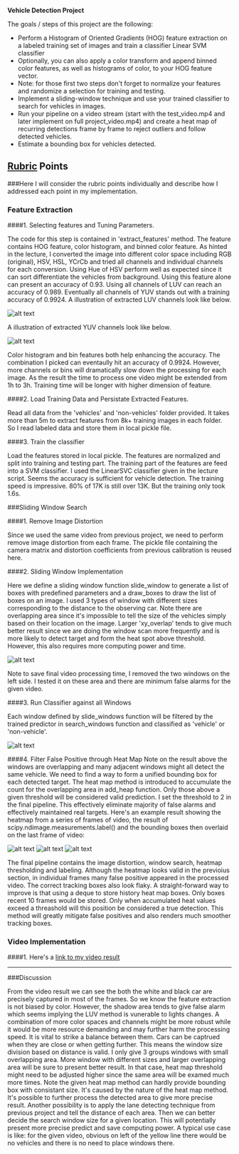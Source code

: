 **Vehicle Detection Project**

The goals / steps of this project are the following:

* Perform a Histogram of Oriented Gradients (HOG) feature extraction on a labeled training set of images and train a classifier Linear SVM classifier
* Optionally, you can also apply a color transform and append binned color features, as well as histograms of color, to your HOG feature vector. 
* Note: for those first two steps don't forget to normalize your features and randomize a selection for training and testing.
* Implement a sliding-window technique and use your trained classifier to search for vehicles in images.
* Run your pipeline on a video stream (start with the test_video.mp4 and later implement on full project_video.mp4) and create a heat map of recurring detections frame by frame to reject outliers and follow detected vehicles.
* Estimate a bounding box for vehicles detected.

[//]: # (Image References)
[image1]: ./WriteUpImg/yangzi_feature_extraction.png
[image12]: ./WriteUpImg/yangzi_feature_extraction2.png
[image2]: ./WriteUpImg/yangzi_search_windows.png
[image3]: ./WriteUpImg/yangzi_multiple_windows.png
[image4]: ./WriteUpImg/yangzi_heatmap.png
[image5]: ./WriteUpImg/yangzi_heatmap1.png
[image6]: ./WriteUpImg/yangzi_heatmap2.png


## [Rubric](https://review.udacity.com/#!/rubrics/513/view) Points

###Here I will consider the rubric points individually and describe how I addressed each point in my implementation.  


### Feature Extraction

####1. Selecting features and Tuning Parameters.

The code for this step is contained in 'extract_features' method. The feature contains HOG feature, color histogram, and binned color feature. As hinted in the lecture, I converted the  image into different color space including RGB (original), HSV, HSL, YCrCb and tried all channels and individual channels for each conversion. Using Hue of HSV perform well as expected since it can sort differentiate the vehicles from background. Using this feature alone can present an accuracy of 0.93. Using all channels of LUV can reach an accuracy of 0.989. Eventually all channels of YUV stands out with a training accuracy of 0.9924. A illustration of extracted LUV channels look like below.

![alt text][image1]

A illustration of extracted YUV channels look like below.

![alt text][image12]

Color histogram and bin features both help enhancing the accuracy. The combination I picked can eventaully hit an accuracy of 0.9924. However, more channels or bins will dramatically slow down the processing for each image. As the result the time to process one video might be extended from 1h to 3h. Training time will be longer with higher dimension of feature.

####2. Load Training Data and Persistate Extracted Features.

Read all data from the 'vehicles' and 'non-vehicles' folder provided. It takes more than 5m to extract features from 8k+ training images in each folder. So I read labeled data and store them in local pickle file.

####3. Train the classifier

Load the features stored in local pickle. The features are normalized and split into training and testing part. The training part of the features are feed into a SVM classifier. I used the LinearSVC classifier given in the lecture script. Seems the accuracy is sufficient for vehicle detection. The training speed is impressive. 80% of 17K is still over 13K. But the training only took 1.6s.

###Sliding Window Search

####1. Remove Image Distortion

Since we used the same video from previous project, we need to perform remove image distortion from each frame. The pickle file containing the camera matrix and distortion coefficients from previous calibration is reused here.

####2. Sliding Window Implementation

Here we define a sliding window function slide_window to generate a list of boxes with predefined parameters and a draw_boxes to draw the list of boxes on an image. I used 3 types of window with different sizes corresponding to the distance to the observing car. Note there are overlapping area since it's impossible to tell the size of the vehicles simply based on their location on the image. Larger 'xy_overlap' tends to give much better result since we are doing the window scan more frequently and is more likely to detect target and form the heat spot above threshold. However, this also requires more computing power and time.

![alt text][image2]

Note to save final video processing time, I removed the two windows on the left side. I tested it on these area and there are minimum false alarms for the given video.


####3. Run Classifier against all Windows

Each window defined by slide_windows function will be filtered by the trained predictor in search_windows function and classified as 'vehicle' or 'non-vehicle'. 

![alt text][image3]

####4. Filter False Positive through Heat Map
Note on the result above the windows are overlapping and many adjacent windows might all detect the same vehicle. We need to find a way to form a unified bounding box for each detected target. The heat map method is introduced to accumulate the count for the overlapping area in add_heap function. Only those above a given threshold will be considered valid prediction. I set the threshold to 2 in the final pipeline. This effectively eliminate majority of false alarms and effectively maintained real targets. 
Here's an example result showing the heatmap from a series of frames of video, the result of scipy.ndimage.measurements.label() and the bounding boxes then overlaid on the last frame of video:

![alt text][image4]
![alt text][image5]
![alt text][image6]

The final pipeline contains the image distortion, window search, heatmap thresholding and labeling. Although the heatmap looks valid in the previoius section, in individual frames many false positive appeared in the processed video. The correct tracking boxes also look flaky. A straight-forward way to improve is that using a deque to store history heat map boxes. Only boxes recent 10 frames would be stored. Only when accumulated heat values exceed a threashold will this position be considered a true detection. This method will greatly mitigate false positives and also renders much smoother tracking boxes.

### Video Implementation

####1. Here's a [link to my video result](https://youtu.be/7kuZ2GwMCNE)



---

###Discussion

From the video result we can see the both the white and black car are precisely captured in most of the frames. So we know the feature extraction is not biased by color. However, the shadow area tends to give false alarm which seems implying the LUV method is vunerable to lights changes. A combination of more color spaces and channels might be more robust while it would be more resource demanding and may further harm the processing speed. It is vital to strike a balance between them. Cars can be captrued when they are close or when getting further. This means the window size division based on distance is valid. I only give 3 groups windows with small overlapping area. More window with different sizes and larger overlapping area will be sure to present better result. In that case, heat map threshold might need to be adjusted higher since the same area will be examed much more times. Note the given heat map method can hardly provide bounding box with consistant size. It's caused by the nature of the heat map method. It's possible to further process the detected area to give more precise result. Another possibility is to apply the lane detecting technique from previous project and tell the distance of each area. Then we can better decide the search window size for a given location. This will potentially present more precise predict and save computing power. A typical use case is like: for the given video, obvious on left of the yellow line there would be no vehicles and there is no need to place windows there.

